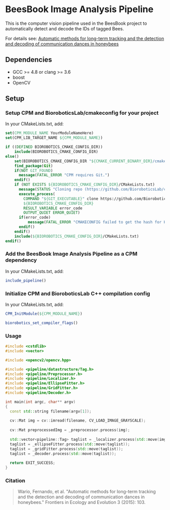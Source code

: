 # BeesBook Image Analysis Pipeline

This is the computer vision pipeline used in the BeesBook project to 
automatically detect and decode the IDs of tagged Bees.

For details see: [Automatic methods for long-term tracking and the detection and decoding of communication dances in honeybees](http://journal.frontiersin.org/article/10.3389/fevo.2015.00103/full)

## Dependencies

* GCC >= 4.8 or clang >= 3.6
* boost
* OpenCV

## Setup

### Setup CPM and BioroboticsLab/cmakeconfig for your project
In your CMakeLists.txt, add:
```CMake
set(CPM_MODULE_NAME YourModuleNameHere)
set(CPM_LIB_TARGET_NAME ${CPM_MODULE_NAME})

if ((DEFINED BIOROBOTICS_CMAKE_CONFIG_DIR))
    include(BIOROBOTICS_CMAKE_CONFIG_DIR)
else()
    set(BIOROBOTICS_CMAKE_CONFIG_DIR "${CMAKE_CURRENT_BINARY_DIR}/cmakeconfig" CACHE TYPE STRING)
    find_package(Git)
    if(NOT GIT_FOUND)
      message(FATAL_ERROR "CPM requires Git.")
    endif()
    if (NOT EXISTS ${BIOROBOTICS_CMAKE_CONFIG_DIR}/CMakeLists.txt)
      message(STATUS "Cloning repo (https://github.com/BioroboticsLab/cmakeconfig.git)")
      execute_process(
        COMMAND "${GIT_EXECUTABLE}" clone https://github.com/BioroboticsLab/cmakeconfig.git
        ${BIOROBOTICS_CMAKE_CONFIG_DIR}
        RESULT_VARIABLE error_code
        OUTPUT_QUIET ERROR_QUIET)
      if(error_code)
          message(FATAL_ERROR "CMAKECONFIG failed to get the hash for HEAD")
      endif()
    endif()
    include(${BIOROBOTICS_CMAKE_CONFIG_DIR}/CMakeLists.txt)
endif()
```

### Add the BeesBook Image Analysis Pipeline as a CPM dependency
In your CMakeLists.txt, add:
```CMake
include_pipeline()
```

### Initialize CPM and BioroboticsLab C++ compilation config
In your CMakeLists.txt, add:
```CMake
CPM_InitModule(${CPM_MODULE_NAME})

biorobotics_set_compiler_flags()
```

### Usage
```C++
#include <cstdlib>
#include <vector>

#include <opencv2/opencv.hpp>

#include <pipeline/datastructure/Tag.h>
#include <pipeline/Preprocessor.h>
#include <pipeline/Localizer.h>
#include <pipeline/EllipseFitter.h>
#include <pipeline/GridFitter.h>
#include <pipeline/Decoder.h>

int main(int argc, char** argv) 
{
  const std::string filename(argv[1]);
  
  cv::Mat img = cv::imread(filename, CV_LOAD_IMAGE_GRAYSCALE);
  
  cv::Mat preprocessedImg = _preprocessor.process(img);
  
  std::vector<pipeline::Tag> taglist = _localizer.process(std::move(img), std::move(preprocessedImg));
  taglist = _ellipseFitter.process(std::move(taglist));
  taglist = _gridFitter.process(std::move(taglist));
  taglist = _decoder.process(std::move(taglist));
  
  return EXIT_SUCCESS;
}
```

### Citation
> Wario, Fernando, et al. "Automatic methods for long-term tracking and the detection and decoding of communication dances in honeybees." Frontiers in Ecology and Evolution 3 (2015): 103.

